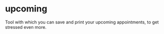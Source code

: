 # upcoming
Tool with which you can save and print your upcoming appointments, to get stressed even more.
